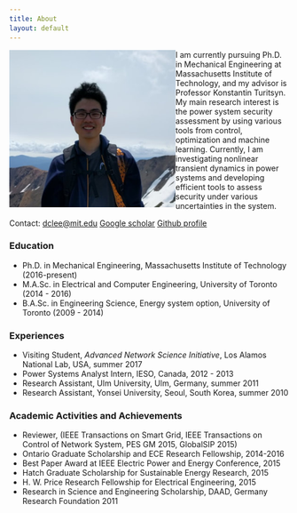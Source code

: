 ```yaml
---
title: About
layout: default
---
```


<img align="left" src="/assets/profile_pic.jpeg" width="300">

I am currently pursuing Ph.D. in Mechanical Engineering at Massachusetts Institute of Technology, and my advisor is Professor Konstantin Turitsyn. My main research interest is the power system security assessment by using various tools from control, optimization and machine learning. Currently, I am investigating nonlinear transient dynamics in power systems and developing efficient tools to assess security under various uncertainties in the system.

Contact: dclee@mit.edu
[Google scholar](https://scholar.google.com/citations?user=y7OSBigAAAAJ&hl=en)
[Github profile](https://github.com/dclee131)


### **Education**
- Ph.D. in Mechanical Engineering, Massachusetts Institute of Technology (2016-present)
- M.A.Sc. in Electrical and Computer Engineering, University of Toronto (2014 - 2016)
- B.A.Sc. in Engineering Science, Energy system option, University of Toronto (2009 - 2014)

### **Experiences**
- Visiting Student, *Advanced Network Science Initiative*, Los Alamos National Lab, USA, summer 2017
- Power Systems Analyst Intern, IESO, Canada, 2012 - 2013
- Research Assistant, Ulm University, Ulm, Germany, summer 2011
- Research Assistant, Yonsei University, Seoul, South Korea, summer 2010

### **Academic Activities and Achievements**
- Reviewer, (IEEE Transactions on Smart Grid, IEEE Transactions on Control of Network System, PES GM 2015, GlobalSIP 2015)
- Ontario Graduate Scholarship and ECE Research Fellowship, 2014-2016
- Best Paper Award at IEEE Electric Power and Energy Conference, 2015
- Hatch Graduate Scholarship for Sustainable Energy Research, 2015
- H. W. Price Research Fellowship for Electrical Engineering, 2015
- Research in Science and Engineering Scholarship, DAAD, Germany Research Foundation 2011



